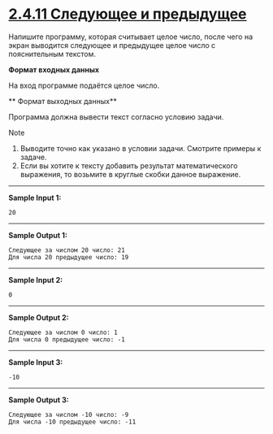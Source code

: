 # [2.4.11 Следующее и предыдущее](https://stepik.org/lesson/917014/step/12?unit=922793)
Напишите программу, которая считывает целое число, после чего на экран выводится следующее и предыдущее целое число с пояснительным текстом.

**Формат входных данных**

На вход программе подаётся целое число.

** Формат выходных данных**

Программа должна вывести текст согласно условию задачи.

>[!NOTE]
>1. Выводите точно как указано в условии задачи. Смотрите примеры к задаче. 
>2. Если вы хотите к тексту добавить результат математического выражения, то возьмите в круглые скобки данное выражение. 

___
**Sample Input 1:**
```
20
```
___
**Sample Output 1:**
```
Следующее за числом 20 число: 21
Для числа 20 предыдущее число: 19
```
___
**Sample Input 2:**
```
0
```
___
**Sample Output 2:**
```
Следующее за числом 0 число: 1
Для числа 0 предыдущее число: -1
```
___
**Sample Input 3:**
```
-10
```
___
**Sample Output 3:**
```
Следующее за числом -10 число: -9
Для числа -10 предыдущее число: -11
```
